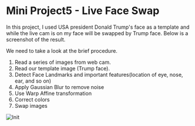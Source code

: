 # Mini Project5 - Live Face Swap

In this project, I used USA president Donald Trump's face as a template and while the live cam is on my face will be swapped by Trump face. Below is a screenshot of the result. 

We need to take a look at the brief procedure. 
1. Read a series of images from web cam.
2. Read our template image (Trump face).
3. Detect Face Landmarks and important features(location of eye, nose, ear, and so on)
4. Apply Gaussian Blur to remove noise
5. Use Warp Affine transformation 
6. Correct colors 
7. Swap images

![Init](https://github.com/kimx3129/Simon_Data-Science/blob/master/Computer%20Vision2/Mini%20Project%20-%205(Live%20Face%20Swap)/Screen%20Shot%202019-04-03%20at%209.23.54%20PM.png?raw=true)
